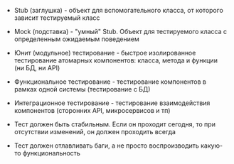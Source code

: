 - Stub (заглушка) - объект для вспомогательного класса, от которого зависит тестируемый класс
- Mock (подставка) - "умный" Stub. Объект для тестируемого класса с определенным ожидаемым поведением

- Юнит (модульное) тестирование - быстрое изолированное тестирование атомарных компонентов: класса, метода и функции (ни БД, ни API)
- Функциональное тестирование - тестирование компонентов в рамках одной системы (тестирование с БД)
- Интеграционное тестирование - тестирование взаимодействия компонентов (сторонних API, микросервисов и тп)

- Тест должен быть стабильным. Если он проходит сегодня, то при отсутствии изменений, он должен проходить всегда
- Тест должен отлавливать баги, а не просто воспроизводить какую-то функциональность
